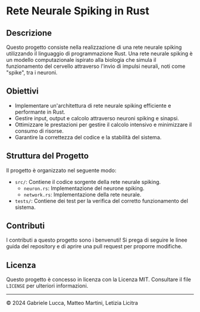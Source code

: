 # Rete Neurale Spiking in Rust

## Descrizione

Questo progetto consiste nella realizzazione di una rete neurale spiking utilizzando il linguaggio di programmazione Rust. Una rete neurale spiking è un modello computazionale ispirato alla biologia che simula il funzionamento del cervello attraverso l'invio di impulsi neurali, noti come "spike", tra i neuroni.

## Obiettivi

- Implementare un'architettura di rete neurale spiking efficiente e performante in Rust.
- Gestire input, output e calcolo attraverso neuroni spiking e sinapsi.
- Ottimizzare le prestazioni per gestire il calcolo intensivo e minimizzare il consumo di risorse.
- Garantire la correttezza del codice e la stabilità del sistema.

## Struttura del Progetto

Il progetto è organizzato nel seguente modo:

- `src/`: Contiene il codice sorgente della rete neurale spiking.
  - `neuron.rs`: Implementazione del neurone spiking.
  - `network.rs`: Implementazione della rete neurale.
- `tests/`: Contiene dei test per la verifica del corretto funzionamento del sistema.


## Contributi

I contributi a questo progetto sono i benvenuti! Si prega di seguire le linee guida del repository e di aprire una pull request per proporre modifiche.

## Licenza

Questo progetto è concesso in licenza con la Licenza MIT. Consultare il file `LICENSE` per ulteriori informazioni.

---
© 2024 Gabriele Lucca, Matteo Martini, Letizia Licitra
